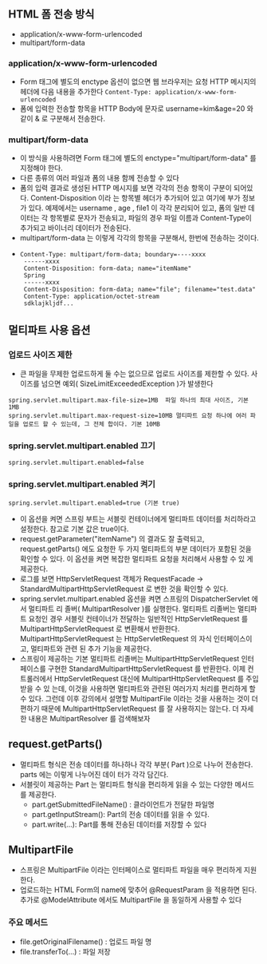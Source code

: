 ## HTML 폼 전송 방식
* application/x-www-form-urlencoded
* multipart/form-data
### application/x-www-form-urlencoded
* Form 태그에 별도의 enctype 옵션이 없으면 웹 브라우저는 요청 HTTP 메시지의 헤더에 다음 내용을 추가한다
  ```Content-Type: application/x-www-form-urlencoded```
* 폼에 입력한 전송할 항목을 HTTP Body에 문자로 username=kim&age=20 와 같이 & 로 구분해서 전송한다.
### multipart/form-data
* 이 방식을 사용하려면 Form 태그에 별도의 enctype="multipart/form-data" 를 지정해야 한다.
* 다른 종류의 여러 파일과 폼의 내용 함께 전송할 수 있다
* 폼의 입력 결과로 생성된 HTTP 메시지를 보면 각각의 전송 항목이 구분이 되어있다. Content-Disposition 이라
  는 항목별 헤더가 추가되어 있고 여기에 부가 정보가 있다. 예제에서는 username , age , file1 이 각각 분리되어
  있고, 폼의 일반 데이터는 각 항목별로 문자가 전송되고, 파일의 경우 파일 이름과 Content-Type이 추가되고 바이너리
  데이터가 전송된다.
* multipart/form-data 는 이렇게 각각의 항목을 구분해서, 한번에 전송하는 것이다.
* ```
  Content-Type: multipart/form-data; boundary=----xxxx
   ------xxxx
   Content-Disposition: form-data; name="itemName"
   Spring
   ------xxxx
   Content-Disposition: form-data; name="file"; filename="test.data"
   Content-Type: application/octet-stream
   sdklajkljdf...
  ```

## 멀티파트 사용 옵션
### 업로드 사이즈 제한
* 큰 파일을 무제한 업로드하게 둘 수는 없으므로 업로드 사이즈를 제한할 수 있다.
  사이즈를 넘으면 예외( SizeLimitExceededException )가 발생한다
```
spring.servlet.multipart.max-file-size=1MB  파일 하나의 최대 사이즈, 기본 1MB
spring.servlet.multipart.max-request-size=10MB 멀티파트 요청 하나에 여러 파일을 업로드 할 수 있는데, 그 전체 합이다. 기본 10MB
```

### spring.servlet.multipart.enabled 끄기
```spring.servlet.multipart.enabled=false```

### spring.servlet.multipart.enabled 켜기
```spring.servlet.multipart.enabled=true (기본 true)```
* 이 옵션을 켜면 스프링 부트는 서블릿 컨테이너에게 멀티파트 데이터를 처리하라고 설정한다. 참고로 기본 값은 true이다.
* request.getParameter("itemName") 의 결과도 잘 출력되고, request.getParts() 에도 요청한 두 가지
  멀티파트의 부분 데이터가 포함된 것을 확인할 수 있다. 이 옵션을 켜면 복잡한 멀티파트 요청을 처리해서 사용할 수 있
  게 제공한다.
* 로그를 보면 HttpServletRequest 객체가 RequestFacade -> StandardMultipartHttpServletRequest 로 변한 것을 확인할 수 있다.
* spring.servlet.multipart.enabled 옵션을 켜면 스프링의 DispatcherServlet 에서 멀티파트 리
  졸버( MultipartResolver )를 실행한다.
  멀티파트 리졸버는 멀티파트 요청인 경우 서블릿 컨테이너가 전달하는 일반적인 HttpServletRequest 를
  MultipartHttpServletRequest 로 변환해서 반환한다.
  MultipartHttpServletRequest 는 HttpServletRequest 의 자식 인터페이스이고, 멀티파트와 관련
  된 추가 기능을 제공한다.
* 스프링이 제공하는 기본 멀티파트 리졸버는 MultipartHttpServletRequest 인터페이스를 구현한
  StandardMultipartHttpServletRequest 를 반환한다.
  이제 컨트롤러에서 HttpServletRequest 대신에 MultipartHttpServletRequest 를 주입받을 수 있
  는데, 이것을 사용하면 멀티파트와 관련된 여러가지 처리를 편리하게 할 수 있다. 그런데 이후 강의에서 설명할
  MultipartFile 이라는 것을 사용하는 것이 더 편하기 때문에 MultipartHttpServletRequest 를 잘
  사용하지는 않는다. 더 자세한 내용은 MultipartResolver 를 검색해보자

##  request.getParts()
* 멀티파트 형식은 전송 데이터를 하나하나 각각 부분( Part )으로 나누어 전송한다. parts 에는 이렇게 나누어진 데이
터가 각각 담긴다.
* 서블릿이 제공하는 Part 는 멀티파트 형식을 편리하게 읽을 수 있는 다양한 메서드를 제공한다.
  * part.getSubmittedFileName() : 클라이언트가 전달한 파일명
  * part.getInputStream(): Part의 전송 데이터를 읽을 수 있다.
  * part.write(...): Part를 통해 전송된 데이터를 저장할 수 있다

## MultipartFile
* 스프링은 MultipartFile 이라는 인터페이스로 멀티파트 파일을 매우 편리하게 지원한다.
* 업로드하는 HTML Form의 name에 맞추어 @RequestParam 을 적용하면 된다. 
  추가로 @ModelAttribute 에서도 MultipartFile 을 동일하게 사용할 수 있다
### 주요 메서드
* file.getOriginalFilename() : 업로드 파일 명
* file.transferTo(...) : 파일 저장